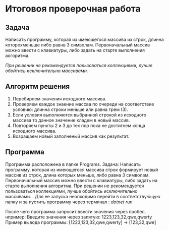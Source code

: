 
# Итоговоя проверочная работа #

## Задача ##

Написать программу, которая из имеющегося массива из строк, длинна которохменьше либо равнв 3 символам.
Первоначальный массив можно ввести с клавиатуры, либо задать на старте выполнения аогоритма.

*При решении не рекомендуется пользоваться коллекциями, лучше обойтись исключительно массивами.*

## Алгоритм решения ##

1. Перебирпем значения исходного массива.
2. Проверяем каждое знаение массва по очереди на соответствие условию: длинна строки меньше или равна трем (3).
3. Если условия выполняются выбранной строкой из исходного массива то данное значение кладем в новый массив.
4. Повторяем пункты 2 и 3 до тех пор пока не достигнем конца исходного массива.
5. Возращаем новый заполненый массив как результат.

## Программа ##

Программа расположена в папке Programs. Задача: Написать программу, которая из имеющегося массива строк формирует новый массив из строк, длина которых меньше, либо равна 3 символам. Первоначальный массив можно ввести с клавиатуры, либо задать на старте выполнения алгоритма. При решении не рекомендуется пользоваться коллекциями, лучше обойтись исключительно массивами.
. Для ее запуска неопходимо перейти в соответствующую папку и за пустить программу через терминал : *dotnet run*

После чего программа запросит ввести значения через пробел, нпример: Введите значения через запятую: 1223,123,32,qwe,qwerty
Пример вывода программы: [1223,123,32,qwe,qwerty] -> [123,32,qwe]

